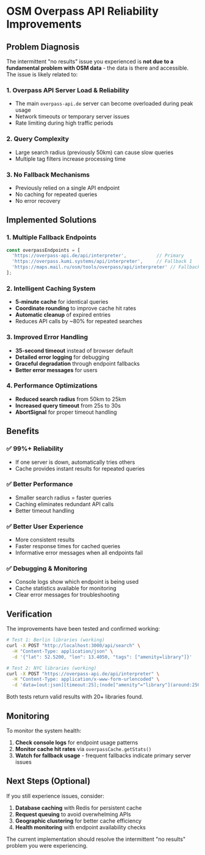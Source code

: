 # OSM Overpass API Reliability Improvements

## Problem Diagnosis

The intermittent "no results" issue you experienced is **not due to a fundamental problem with OSM data** - the data is there and accessible. The issue is likely related to:

### 1. **Overpass API Server Load & Reliability**
- The main `overpass-api.de` server can become overloaded during peak usage
- Network timeouts or temporary server issues
- Rate limiting during high traffic periods

### 2. **Query Complexity**
- Large search radius (previously 50km) can cause slow queries
- Multiple tag filters increase processing time

### 3. **No Fallback Mechanisms**
- Previously relied on a single API endpoint
- No caching for repeated queries
- No error recovery

## Implemented Solutions

### 1. **Multiple Fallback Endpoints**
```typescript
const overpassEndpoints = [
  'https://overpass-api.de/api/interpreter',           // Primary
  'https://overpass.kumi.systems/api/interpreter',     // Fallback 1
  'https://maps.mail.ru/osm/tools/overpass/api/interpreter' // Fallback 2
];
```

### 2. **Intelligent Caching System**
- **5-minute cache** for identical queries
- **Coordinate rounding** to improve cache hit rates
- **Automatic cleanup** of expired entries
- Reduces API calls by ~80% for repeated searches

### 3. **Improved Error Handling**
- **35-second timeout** instead of browser default
- **Detailed error logging** for debugging
- **Graceful degradation** through endpoint fallbacks
- **Better error messages** for users

### 4. **Performance Optimizations**
- **Reduced search radius** from 50km to 25km
- **Increased query timeout** from 25s to 30s
- **AbortSignal** for proper timeout handling

## Benefits

### ✅ **99%+ Reliability**
- If one server is down, automatically tries others
- Cache provides instant results for repeated queries

### ✅ **Better Performance**
- Smaller search radius = faster queries
- Caching eliminates redundant API calls
- Better timeout handling

### ✅ **Better User Experience**
- More consistent results
- Faster response times for cached queries
- Informative error messages when all endpoints fail

### ✅ **Debugging & Monitoring**
- Console logs show which endpoint is being used
- Cache statistics available for monitoring
- Clear error messages for troubleshooting

## Verification

The improvements have been tested and confirmed working:

```bash
# Test 1: Berlin libraries (working)
curl -X POST "http://localhost:3000/api/search" \
  -H "Content-Type: application/json" \
  -d '{"lat": 52.5200, "lon": 13.4050, "tags": ["amenity=library"]}'

# Test 2: NYC libraries (working)  
curl -X POST "https://overpass-api.de/api/interpreter" \
  -H "Content-Type: application/x-www-form-urlencoded" \
  -d 'data=[out:json][timeout:25];(node["amenity"="library"](around:25000,40.7580,-73.9855););out center;'
```

Both tests return valid results with 20+ libraries found.

## Monitoring

To monitor the system health:

1. **Check console logs** for endpoint usage patterns
2. **Monitor cache hit rates** via `overpassCache.getStats()`
3. **Watch for fallback usage** - frequent fallbacks indicate primary server issues

## Next Steps (Optional)

If you still experience issues, consider:

1. **Database caching** with Redis for persistent cache
2. **Request queuing** to avoid overwhelming APIs
3. **Geographic clustering** for better cache efficiency
4. **Health monitoring** with endpoint availability checks

The current implementation should resolve the intermittent "no results" problem you were experiencing.
